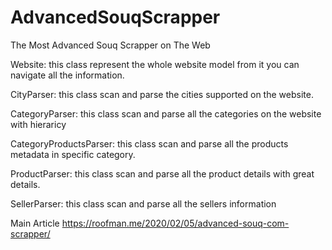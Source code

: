 # AdvancedSouqScrapper
The Most Advanced Souq Scrapper on The Web

Website:
this class represent the whole website model from it you can navigate all the information.

CityParser:
this class scan and parse the cities supported on the website.

CategoryParser:
this class scan and parse all the categories on the website with hieraricy

CategoryProductsParser:
this class scan and parse all the products metadata in specific category.

ProductParser:
this class scan and parse all the product details with great details.

SellerParser:
this class scan and parse all the sellers information

Main Article
https://roofman.me/2020/02/05/advanced-souq-com-scrapper/
